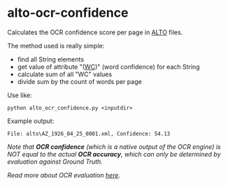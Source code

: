 # alto-ocr-confidence
Calculates the OCR confidence score per page in [ALTO](http://www.loc.gov/standards/alto/) files. 

The method used is really simple:
* find all String elements
* get value of attribute "([WC](https://github.com/altoxml/schema/blob/master/v2/alto-2-0.xsd#L381))" (word confidence) for each String
* calculate sum of all "WC" values
* divide sum by the count of words per page

Use like:

    python alto_ocr_confidence.py <inputdir>

Example output:

    File: alto\AZ_1926_04_25_0001.xml, Confidence: 54.13

_Note that **OCR confidence** (which is a native output of the OCR engine) is NOT equal to the actual **OCR accuracy**, which can only be determined by evaluation against Ground Truth._

_Read more about OCR evaluation [here](https://sites.google.com/site/textdigitisation/qualitymeasures)._
